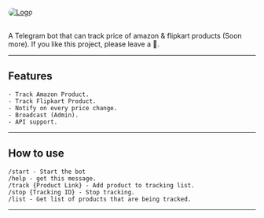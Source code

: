 <a href="https://t.me/pricetrackingrobot"> <img src="https://telegra.ph/file/081d452dd37708fb4777b.png" alt="Logo" style="border-radius:15px;"></a><br><br>



A Telegram bot that can track price of amazon & flipkart products (Soon more).
If you like this project, please leave a 🌟.

---

## Features

```
- Track Amazon Product.
- Track Flipkart Product.
- Notify on every price change.
- Broadcast (Admin).
- API support.
```

---

## How to use

```
/start - Start the bot
/help - get this message.
/track {Product Link} - Add product to tracking list.
/stop {Tracking ID} - Stop tracking.
/list - Get list of products that are being tracked.
```

---
